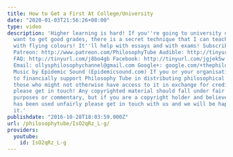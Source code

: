 ```yaml
---
title: How to Get a First At College/University
date: "2020-01-03T21:56:26+08:00"
type: video
description: 'Higher learning is hard! If you''re going to university or college and
  want to get good grades, there is a secret technique that I can teach you to pass
  with flying colours! It''ll help with essays and with exams! Subscribe! http://tinyurl.com/pr99a46
  Patreon: http://www.patreon.com/PhilosophyTube Audible: http://tinyurl.com/jn6tpup
  FAQ: http://tinyurl.com/j8bo4gb Facebook: http://tinyurl.com/jgjek5w Twitter: @PhilosophyTube
  Email: ollysphilosophychannel@gmail.com Google+: google.com/+thephilosophytube realphilosophytube.tumblr.com
  Music by Epidemic Sound (Epidemicsound.com) If you or your organisation would like
  to financially support Philosophy Tube in distributing philosophical knowledge to
  those who might not otherwise have access to it in exchange for credits on the show,
  please get in touch! Any copyrighted material should fall under fair use for educational
  purposes or commentary, but if you are a copyright holder and believe your material
  has been used unfairly please get in touch with us and we will be happy to discuss
  it.'
publishdate: "2016-10-28T18:03:59.000Z"
url: /philosophytube/IsO2qRz_L-g/
providers:
  youtube:
    id: IsO2qRz_L-g
---
```

